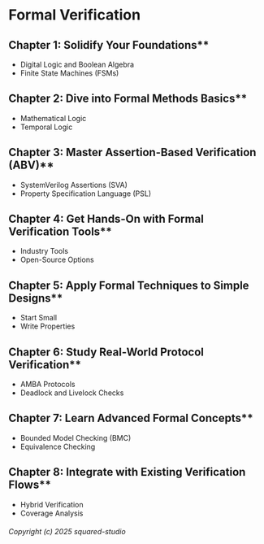 # Formal Verification

## Chapter 1: Solidify Your Foundations**
   - Digital Logic and Boolean Algebra
   - Finite State Machines (FSMs)

## Chapter 2: Dive into Formal Methods Basics**
   - Mathematical Logic
   - Temporal Logic

## Chapter 3: Master Assertion-Based Verification (ABV)**
   - SystemVerilog Assertions (SVA)
   - Property Specification Language (PSL)

## Chapter 4: Get Hands-On with Formal Verification Tools**
   - Industry Tools
   - Open-Source Options

## Chapter 5: Apply Formal Techniques to Simple Designs**
   - Start Small
   - Write Properties

## Chapter 6: Study Real-World Protocol Verification**
   - AMBA Protocols
   - Deadlock and Livelock Checks

## Chapter 7: Learn Advanced Formal Concepts**
   - Bounded Model Checking (BMC)
   - Equivalence Checking

## Chapter 8: Integrate with Existing Verification Flows**
   - Hybrid Verification
   - Coverage Analysis

###### Copyright (c) 2025 squared-studio

